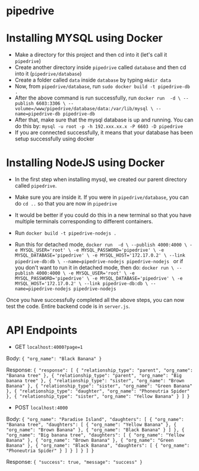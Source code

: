 # pipedrive

# Installing MYSQL using Docker
- Make a directory for this project and then cd into it (let's call it `pipedrive`)
- Create another directory inside `pipedrive` called `database` and then cd into it (`pipedrive/database`)
- Create a folder called `data` inside `database` by typing `mkdir data`
- Now, from `pipedrive/database`, run `sudo docker build -t pipedrive-db .`
- After the above command is run successfully, run 
`docker run  -d \
--publish 6603:3306 \
--volume=/www/pipedrive/database/data:/var/lib/mysql \
--name=pipedrive-db pipedrive-db`
- After that, make sure that the mysql database is up and running. You can do this by: 
`mysql -u root -p -h 192.xxx.xx.x -P 6603 -D pipedrive`
- If you are connected successfully, it means that your database has been setup successfully using docker

# Installing NodeJS using Docker
- In the first step when installing mysql, we created our parent directory called `pipedrive`.
- Make sure you are inside it. If you were in `pipedrive/database`, you can do `cd ..` so that you are now in `pipedrive`
- It would be better if you could do this in a new terminal so that you have multiple terminals corresponding to different containers.

- Run `docker build -t pipedrive-nodejs .`
- Run this for detached mode,
`docker run  -d \
--publish 4000:4000 \
-e MYSQL_USER='root' \
-e MYSQL_PASSWORD='pipedrive' \
-e MYSQL_DATABASE='pipedrive' \
-e MYSQL_HOST='172.17.0.2' \
--link pipedrive-db:db \
--name=pipedrive-nodejs pipedrive-nodejs
`
or if you don't want to run it in detached mode, then do:
`docker run \
--publish 4000:4000 \
-e MYSQL_USER='root' \
-e MYSQL_PASSWORD='pipedrive' \
-e MYSQL_DATABASE='pipedrive' \
-e MYSQL_HOST='172.17.0.2' \
--link pipedrive-db:db \
--name=pipedrive-nodejs pipedrive-nodejs
`

Once you have successfully completed all the above steps, you can now test the code.
Entire backend code is in `server.js`.

# API Endpoints
- GET `localhost:4000?page=1`


Body: 
`{
	"org_name": "Black Banana"
}`

Response:
`
{
    "response": [
        {
            "relationship_type": "parent",
            "org_name": "Banana tree"
        },
        {
            "relationship_type": "parent",
            "org_name": "Big banana tree"
        },
        {
            "relationship_type": "sister",
            "org_name": "Brown Banana"
        },
        {
            "relationship_type": "sister",
            "org_name": "Green Banana"
        },
        {
            "relationship_type": "daughter",
            "org_name": "Phoneutria Spider"
        },
        {
            "relationship_type": "sister",
            "org_name": "Yellow Banana"
        }
    ]
}
`


- POST `localhost:4000`


Body: 
`
{
    "org_name": "Paradise Island",
    "daughters": [
        {
            "org_name": "Banana tree",
            "daughters": [
                {
                    "org_name": "Yellow Banana"
                },
                {
                    "org_name": "Brown Banana"
                },
                {
                    "org_name": "Black Banana"
                }
            ]
        },
        {
            "org_name": "Big banana tree",
            "daughters": [
                {
                    "org_name": "Yellow Banana"
                },
                {
                    "org_name": "Brown Banana"
                },
                {
                    "org_name": "Green Banana"
                },
                {
                    "org_name": "Black Banana",
                    "daughters": [
                        {
                            "org_name": "Phoneutria Spider"
                        }
                    ]
                }
            ]
        }
    ]
}
`

Response:
`
{
    "success": true,
    "message": "success"
}
`
